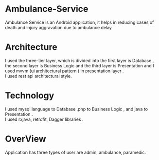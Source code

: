 # Ambulance-Service
Ambulance Service is an Android application, it helps in reducing cases of death and injury aggravation due to ambulance delay
# Architecture
I used the three-tier layer, which is divided into the first layer is Database , the second layer is Business Logic and the third layer is Presentation and I used mvvm (ui architectural pattern ) in presentation layer .
<br>
I used rest api architectural style.
# Technology
I used mysql language to Database ,php to Business Logic , and java to Presentation .
<br>
I used rxjava, retrofit, Dagger libraries .
# OverView
Application has three types of user are admin, ambulance, paramedic.<br>

